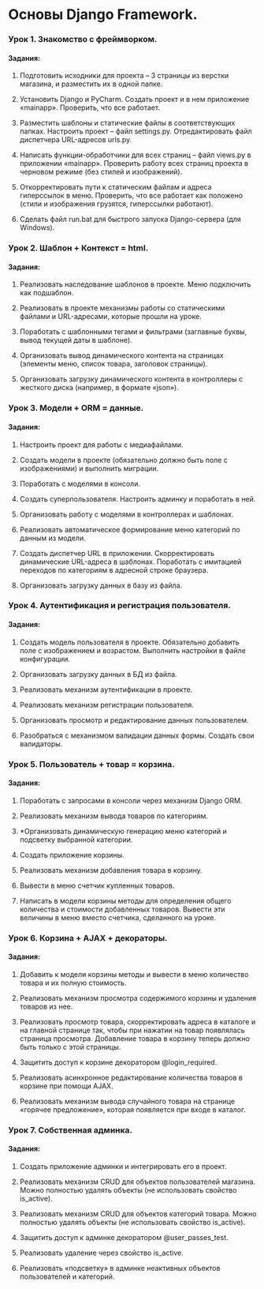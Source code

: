 # Основы Django Framework.

### Урок 1. Знакомство с фреймворком.

#### Задания:
1. Подготовить исходники для проекта – 3 страницы из верстки магазина, и разместить их в одной папке.

2. Установить Django и PyCharm. Создать проект и в нем приложение «mainapp». Проверить, что все работает.
 
3. Разместить шаблоны и статические файлы в соответствующих папках. Настроить проект – файл settings.py. Отредактировать файл диспетчера URL-адресов urls.py.
 
4. Написать функции-обработчики для всех страниц – файл views.py в приложении «mainapp». Проверить работу всех страниц проекта в черновом режиме (без стилей и изображений).

5. Откорректировать пути к статическим файлам и адреса гиперссылок в меню. Проверить, что все работает как положено (стили и изображения грузятся, гиперссылки работают).

6. Сделать файл run.bat для быстрого запуска Django-сервера (для Windows).

### Урок 2. Шаблон + Контекст = html.

#### Задания:
1. Реализовать наследование шаблонов в проекте. Меню подключить как подшаблон.

2. Реализовать в проекте механизмы работы со статическими файлами и URL-адресами, которые прошли на уроке.

3. Поработать с шаблонными тегами и фильтрами (заглавные буквы, вывод текущей даты в шаблоне).

4. Организовать вывод динамического контента на страницах (элементы меню, список товара, заголовок страницы).

5. Организовать загрузку динамического контента в контроллеры с жесткого диска (например, в формате «json»).

### Урок 3. Модели + ORM = данные.

#### Задания:
1. Настроить проект для работы с медиафайлами.

2. Создать модели в проекте (обязательно должно быть поле с изображениями) и выполнить миграции.

3. Поработать с моделями в консоли.

4. Создать суперпользователя. Настроить админку и поработать в ней.

5. Организовать работу с моделями в контроллерах и шаблонах.

6. Реализовать автоматическое формирование меню категорий по данным из модели.

7. Создать диспетчер URL в приложении. Скорректировать динамические URL-адреса в шаблонах. Поработать с имитацией переходов по категориям в адресной строке браузера.

8. Организовать загрузку данных в базу из файла.

### Урок 4. Аутентификация и регистрация пользователя.
#### Задания:
1. Создать модель пользователя в проекте. Обязательно добавить поле с изображением и возрастом. Выполнить настройки в файле конфигурации.
 
2. Организовать загрузку данных в БД из файла.
 
3. Реализовать механизм аутентификации в проекте.
 
4. Реализовать механизм регистрации пользователя.
 
5. Организовать просмотр и редактирование данных пользователем.
 
6. Разобраться с механизмом валидации данных формы. Создать свои валидаторы.

### Урок 5. Пользователь + товар = корзина.
#### Задания:

1. Поработать с запросами в консоли через механизм Django ORM.
 
2. Реализовать механизм вывода товаров по категориям.
 
3. *Организовать динамическую генерацию меню категорий и подсветку выбранной категории.
 
4. Создать приложение корзины.
 
5. Реализовать механизм добавления товара в корзину.
 
6. Вывести в меню счетчик купленных товаров.
 
7. Написать в модели корзины методы для определения общего количества и стоимости добавленных товаров. Вывести эти величины в меню вместо счетчика, сделанного на уроке.

### Урок 6. Корзина + AJAX + декораторы.
#### Задания:
1. Добавить к модели корзины методы и вывести в меню количество товара и их полную стоимость.

2. Реализовать механизм просмотра содержимого корзины и удаления товаров из нее.
 
3. Реализовать просмотр товара, скорректировать адреса в каталоге и на главной странице так, чтобы при нажатии на товар появлялась страница просмотра. Добавление товара в корзину теперь должно быть только с этой страницы.
 
4. Защитить доступ к корзине декоратором @login_required.
 
5. Реализовать асинхронное редактирование количества товаров в корзине при помощи AJAX.
 
6. Реализовать механизм вывода случайного товара на странице «горячее предложение», которая появляется при входе в каталог.

### Урок 7. Собственная админка.
#### Задания:
1. Создать приложение админки и интегрировать его в проект.

2. Реализовать механизм CRUD для объектов пользователей магазина. Можно полностью удалять объекты (не использовать свойство is_active).
 
3. Реализовать механизм CRUD для объектов категорий товара. Можно полностью удалять объекты (не использовать свойство is_active).
 
4. Защитить доступ к админке декоратором @user_passes_test.
 
5. Реализовать удаление через свойство is_active.
 
6. Реализовать «подсветку» в админке неактивных объектов пользователей и категорий.
